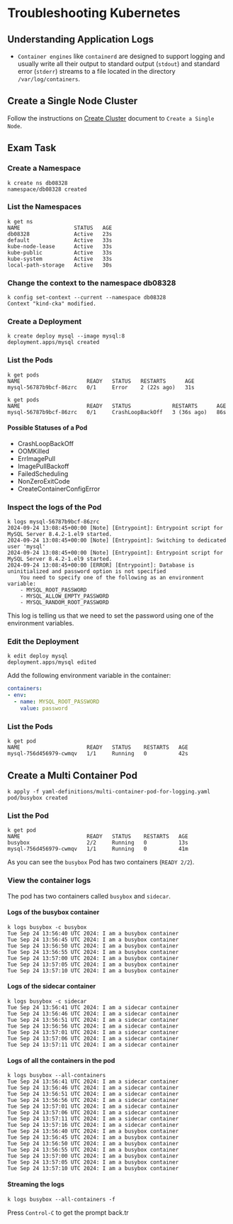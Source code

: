 # Troubleshooting Kubernetes

## Understanding Application Logs

- `Container engines` like `containerd` are designed to support logging and usually write all their output to standard output (`stdout`) and standard error (`stderr`) streams to a file located in the directory `/var/log/containers`.

## Create a Single Node Cluster

Follow the instructions on [Create Cluster](00-create-cluster.md#create-a-single-node) document to `Create a Single Node`.

## Exam Task

### Create a Namespace

```shell
k create ns db08328
namespace/db08328 created
```

### List the Namespaces

```shell
k get ns
NAME                 STATUS   AGE
db08328              Active   23s
default              Active   33s
kube-node-lease      Active   33s
kube-public          Active   33s
kube-system          Active   33s
local-path-storage   Active   30s
```

### Change the context to the namespace db08328

```shell
k config set-context --current --namespace db08328
Context "kind-cka" modified.
```

### Create a Deployment

```shell
k create deploy mysql --image mysql:8
deployment.apps/mysql created
```

### List the Pods

```shell
k get pods
NAME                     READY   STATUS   RESTARTS      AGE
mysql-56787b9bcf-86zrc   0/1     Error    2 (22s ago)   31s

k get pods
NAME                     READY   STATUS             RESTARTS      AGE
mysql-56787b9bcf-86zrc   0/1     CrashLoopBackOff   3 (36s ago)   86s
```

#### Possible Statuses of a Pod

- CrashLoopBackOff
- OOMKilled
- ErrImagePull
- ImagePullBackoff
- FailedScheduling
- NonZeroExitCode
- CreateContainerConfigError

### Inspect the logs of the Pod

```shell
k logs mysql-56787b9bcf-86zrc
2024-09-24 13:08:45+00:00 [Note] [Entrypoint]: Entrypoint script for MySQL Server 8.4.2-1.el9 started.
2024-09-24 13:08:45+00:00 [Note] [Entrypoint]: Switching to dedicated user 'mysql'
2024-09-24 13:08:45+00:00 [Note] [Entrypoint]: Entrypoint script for MySQL Server 8.4.2-1.el9 started.
2024-09-24 13:08:45+00:00 [ERROR] [Entrypoint]: Database is uninitialized and password option is not specified
    You need to specify one of the following as an environment variable:
    - MYSQL_ROOT_PASSWORD
    - MYSQL_ALLOW_EMPTY_PASSWORD
    - MYSQL_RANDOM_ROOT_PASSWORD
```

This log is telling us that we need to set the password using one of the environment variables.

### Edit the Deployment

```shell
k edit deploy mysql
deployment.apps/mysql edited
```

Add the following environment variable in the container:

```yaml
containers:
- env:
  - name: MYSQL_ROOT_PASSWORD
    value: password
```

### List the Pods

```shell
k get pod
NAME                     READY   STATUS    RESTARTS   AGE
mysql-756d456979-cwmqv   1/1     Running   0          42s
```

## Create a Multi Container Pod

```shell
k apply -f yaml-definitions/multi-container-pod-for-logging.yaml
pod/busybox created
```

### List the Pod

```shell
k get pod
NAME                     READY   STATUS    RESTARTS   AGE
busybox                  2/2     Running   0          13s
mysql-756d456979-cwmqv   1/1     Running   0          41m
```

As you can see the `busybox` Pod has two containers (`READY 2/2`).

### View the container logs

The pod has two containers called `busybox` and `sidecar`.

#### Logs of the busybox container

```shell
k logs busybox -c busybox
Tue Sep 24 13:56:40 UTC 2024: I am a busybox container
Tue Sep 24 13:56:45 UTC 2024: I am a busybox container
Tue Sep 24 13:56:50 UTC 2024: I am a busybox container
Tue Sep 24 13:56:55 UTC 2024: I am a busybox container
Tue Sep 24 13:57:00 UTC 2024: I am a busybox container
Tue Sep 24 13:57:05 UTC 2024: I am a busybox container
Tue Sep 24 13:57:10 UTC 2024: I am a busybox container
```

#### Logs of the sidecar container

```shell
k logs busybox -c sidecar
Tue Sep 24 13:56:41 UTC 2024: I am a sidecar container
Tue Sep 24 13:56:46 UTC 2024: I am a sidecar container
Tue Sep 24 13:56:51 UTC 2024: I am a sidecar container
Tue Sep 24 13:56:56 UTC 2024: I am a sidecar container
Tue Sep 24 13:57:01 UTC 2024: I am a sidecar container
Tue Sep 24 13:57:06 UTC 2024: I am a sidecar container
Tue Sep 24 13:57:11 UTC 2024: I am a sidecar container
```

#### Logs of all the containers in the pod

```shell
k logs busybox --all-containers
Tue Sep 24 13:56:41 UTC 2024: I am a sidecar container
Tue Sep 24 13:56:46 UTC 2024: I am a sidecar container
Tue Sep 24 13:56:51 UTC 2024: I am a sidecar container
Tue Sep 24 13:56:56 UTC 2024: I am a sidecar container
Tue Sep 24 13:57:01 UTC 2024: I am a sidecar container
Tue Sep 24 13:57:06 UTC 2024: I am a sidecar container
Tue Sep 24 13:57:11 UTC 2024: I am a sidecar container
Tue Sep 24 13:57:16 UTC 2024: I am a sidecar container
Tue Sep 24 13:56:40 UTC 2024: I am a busybox container
Tue Sep 24 13:56:45 UTC 2024: I am a busybox container
Tue Sep 24 13:56:50 UTC 2024: I am a busybox container
Tue Sep 24 13:56:55 UTC 2024: I am a busybox container
Tue Sep 24 13:57:00 UTC 2024: I am a busybox container
Tue Sep 24 13:57:05 UTC 2024: I am a busybox container
Tue Sep 24 13:57:10 UTC 2024: I am a busybox container
```

#### Streaming the logs

```shell
k logs busybox --all-containers -f
```

Press `Control-C` to get the prompt back.tr